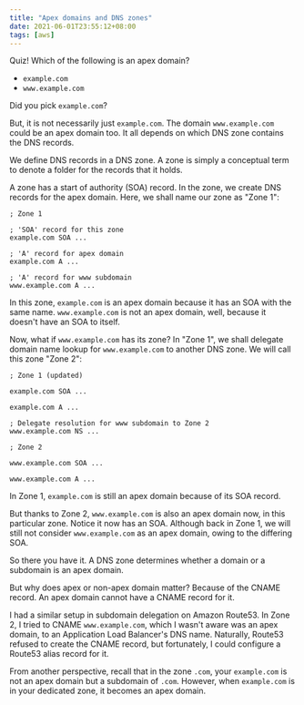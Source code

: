 ```yaml
---
title: "Apex domains and DNS zones"
date: 2021-06-01T23:55:12+08:00
tags: [aws]
---
```

Quiz! Which of the following is an apex domain?

  - `example.com`
  - `www.example.com`

Did you pick `example.com`?

But, it is not necessarily just `example.com`. The domain `www.example.com` could be an apex domain too. It all depends on which DNS zone contains the DNS records.

We define DNS records in a DNS zone. A zone is simply a conceptual term to denote a folder for the records that it holds.

A zone has a start of authority (SOA) record. In the zone, we create DNS records for the apex domain. Here, we shall name our zone as "Zone 1":

```
; Zone 1

; 'SOA' record for this zone
example.com SOA ...

; 'A' record for apex domain
example.com A ...

; 'A' record for www subdomain
www.example.com A ...
```

In this zone, `example.com` is an apex domain because it has an SOA with the same name. `www.example.com` is not an apex domain, well, because it doesn't have an SOA to itself.

Now, what if `www.example.com` has its zone? In "Zone 1", we shall delegate domain name lookup for `www.example.com` to another DNS zone. We will call this zone "Zone 2":

```
; Zone 1 (updated)

example.com SOA ...

example.com A ...

; Delegate resolution for www subdomain to Zone 2
www.example.com NS ...
```

```
; Zone 2

www.example.com SOA ...

www.example.com A ...
```

In Zone 1, `example.com` is still an apex domain because of its SOA record.

But thanks to Zone 2, `www.example.com` is also an apex domain now, in this particular zone. Notice it now has an SOA. Although back in Zone 1, we will still not consider `www.example.com` as an apex domain, owing to the differing SOA.

So there you have it. A DNS zone determines whether a domain or a subdomain is an apex domain.

But why does apex or non-apex domain matter? Because of the CNAME record. An apex domain cannot have a CNAME record for it.

I had a similar setup in subdomain delegation on Amazon Route53. In Zone 2, I tried to CNAME `www.example.com`, which I wasn't aware was an apex domain, to an Application Load Balancer's DNS name. Naturally, Route53 refused to create the CNAME record, but fortunately, I could configure a Route53 alias record for it.

From another perspective, recall that in the zone `.com`, your `example.com` is not an apex domain but a subdomain of `.com`. However, when `example.com` is in your dedicated zone, it becomes an apex domain.
